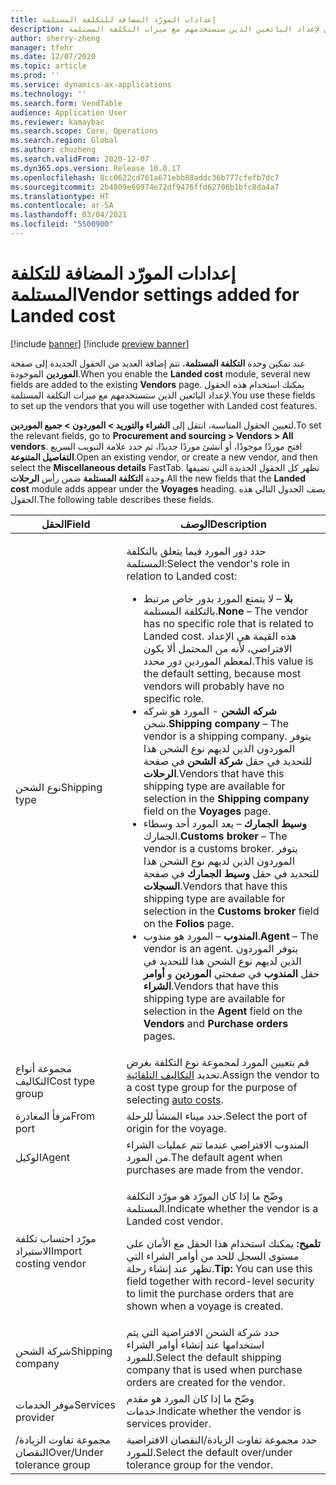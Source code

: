 ```yaml
---
title: إعدادات المورّد المضافة للتكلفة المستلمة
description: يصف هذا الموضوع الحقول الجديدة التي تمت إضافتها إلى صفحة البائعين الموجودة عند تمكين وحدة التكلفة المستلمة. يمكنك استخدام هذه الحقول لإعداد البائعين الذين ستستخدمهم مع ميزات التكلفة المستلمة.
author: sherry-zheng
manager: tfehr
ms.date: 12/07/2020
ms.topic: article
ms.prod: ''
ms.service: dynamics-ax-applications
ms.technology: ''
ms.search.form: VendTable
audience: Application User
ms.reviewer: kamaybac
ms.search.scope: Core, Operations
ms.search.region: Global
ms.author: chuzheng
ms.search.validFrom: 2020-12-07
ms.dyn365.ops.version: Release 10.0.17
ms.openlocfilehash: 8cc0622cd761a671ebb88addc36b777cfefb7dc7
ms.sourcegitcommit: 2b4809e60974e72df9476ffd62706b1bfc8da4a7
ms.translationtype: HT
ms.contentlocale: ar-SA
ms.lasthandoff: 03/04/2021
ms.locfileid: "5500900"
---
```

# <a name="vendor-settings-added-for-landed-cost"></a><span data-ttu-id="0ac20-104">إعدادات المورّد المضافة للتكلفة المستلمة</span><span class="sxs-lookup"><span data-stu-id="0ac20-104">Vendor settings added for Landed cost</span></span>

[!include [banner](../../includes/banner.md)]
[!include [preview banner](../includes/preview-banner.md)]

<span data-ttu-id="0ac20-105">عند تمكين وحدة **التكلفة المستلمة**، تتم إضافة العديد من الحقول الجديدة إلى صفحة **الموردين** الموجودة.</span><span class="sxs-lookup"><span data-stu-id="0ac20-105">When you enable the **Landed cost** module, several new fields are added to the existing **Vendors** page.</span></span> <span data-ttu-id="0ac20-106">يمكنك استخدام هذه الحقول لإعداد البائعين الذين ستستخدمهم مع ميزات التكلفة المستلمة.</span><span class="sxs-lookup"><span data-stu-id="0ac20-106">You use these fields to set up the vendors that you will use together with Landed cost features.</span></span>

<span data-ttu-id="0ac20-107">لتعيين الحقول المناسبة، انتقل إلى **الشراء والتوريد \> الموردون \> جميع الموردين**.</span><span class="sxs-lookup"><span data-stu-id="0ac20-107">To set the relevant fields, go to **Procurement and sourcing \> Vendors \> All vendors**.</span></span> <span data-ttu-id="0ac20-108">افتح موردًا موجودًا، أو أنشئ موردًا جديدًا، ثم حدد علامة التبويب السريع **التفاصيل المتنوعة**.</span><span class="sxs-lookup"><span data-stu-id="0ac20-108">Open an existing vendor, or create a new vendor, and then select the **Miscellaneous details** FastTab.</span></span> <span data-ttu-id="0ac20-109">تظهر كل الحقول الجديدة التي تضيفها وحدة **التكلفة المستلمة** ضمن رأس **الرحلات**.</span><span class="sxs-lookup"><span data-stu-id="0ac20-109">All the new fields that the **Landed cost** module adds appear under the **Voyages** heading.</span></span> <span data-ttu-id="0ac20-110">يصف الجدول التالي هذه الحقول.</span><span class="sxs-lookup"><span data-stu-id="0ac20-110">The following table describes these fields.</span></span>

| <span data-ttu-id="0ac20-111">الحقل</span><span class="sxs-lookup"><span data-stu-id="0ac20-111">Field</span></span> | <span data-ttu-id="0ac20-112">الوصف</span><span class="sxs-lookup"><span data-stu-id="0ac20-112">Description</span></span> |
|---|---|
| <span data-ttu-id="0ac20-113">نوع الشحن</span><span class="sxs-lookup"><span data-stu-id="0ac20-113">Shipping type</span></span> | <p><span data-ttu-id="0ac20-114">حدد دور المورد فيما يتعلق بالتكلفة المستلمة:</span><span class="sxs-lookup"><span data-stu-id="0ac20-114">Select the vendor's role in relation to Landed cost:</span></span></p><ul><li><span data-ttu-id="0ac20-115">**بلا** – لا يتمتع المورد بدور خاص مرتبط بالتكلفة المستلمة.</span><span class="sxs-lookup"><span data-stu-id="0ac20-115">**None** – The vendor has no specific role that is related to Landed cost.</span></span> <span data-ttu-id="0ac20-116">هذه القيمة هي الإعداد الافتراضي، لأنه من المحتمل ألا يكون لمعظم الموردين دور محدد.</span><span class="sxs-lookup"><span data-stu-id="0ac20-116">This value is the default setting, because most vendors will probably have no specific role.</span></span></li><li><span data-ttu-id="0ac20-117">**شركه الشحن** - المورد هو شركه شحن.</span><span class="sxs-lookup"><span data-stu-id="0ac20-117">**Shipping company** – The vendor is a shipping company.</span></span> <span data-ttu-id="0ac20-118">يتوفر الموردون الذين لديهم نوع الشحن هذا للتحديد في حقل **شركة الشحن** في صفحة **الرحلات**.</span><span class="sxs-lookup"><span data-stu-id="0ac20-118">Vendors that have this shipping type are available for selection in the **Shipping company** field on the **Voyages** page.</span></span></li><li><span data-ttu-id="0ac20-119">**وسيط الجمارك** – يعد المورد أحد وسطاء الجمارك.</span><span class="sxs-lookup"><span data-stu-id="0ac20-119">**Customs broker** – The vendor is a customs broker.</span></span> <span data-ttu-id="0ac20-120">يتوفر الموردون الذين لديهم نوع الشحن هذا للتحديد في حقل **وسيط الجمارك** في صفحة **السجلات**.</span><span class="sxs-lookup"><span data-stu-id="0ac20-120">Vendors that have this shipping type are available for selection in the **Customs broker** field on the **Folios** page.</span></span></li><li><span data-ttu-id="0ac20-121">**المندوب** – المورد هو مندوب.</span><span class="sxs-lookup"><span data-stu-id="0ac20-121">**Agent** – The vendor is an agent.</span></span> <span data-ttu-id="0ac20-122">يتوفر الموردون الذين لديهم نوع الشحن هذا للتحديد في حقل **المندوب** في صفحتي **الموردين** و **أوامر الشراء**.</span><span class="sxs-lookup"><span data-stu-id="0ac20-122">Vendors that have this shipping type are available for selection in the **Agent** field on the **Vendors** and **Purchase orders** pages.</span></span></li></ul> |
| <span data-ttu-id="0ac20-123">مجموعة أنواع التكاليف</span><span class="sxs-lookup"><span data-stu-id="0ac20-123">Cost type group</span></span> | <span data-ttu-id="0ac20-124">قم بتعيين المورد لمجموعة نوع التكلفة بغرض تحديد [التكاليف التلقائية](auto-cost-setup.md).</span><span class="sxs-lookup"><span data-stu-id="0ac20-124">Assign the vendor to a cost type group for the purpose of selecting [auto costs](auto-cost-setup.md).</span></span> |
| <span data-ttu-id="0ac20-125">مرفأ المغادرة</span><span class="sxs-lookup"><span data-stu-id="0ac20-125">From port</span></span> | <span data-ttu-id="0ac20-126">حدد ميناء المنشأ للرحلة.</span><span class="sxs-lookup"><span data-stu-id="0ac20-126">Select the port of origin for the voyage.</span></span> |
| <span data-ttu-id="0ac20-127">الوكيل</span><span class="sxs-lookup"><span data-stu-id="0ac20-127">Agent</span></span> | <span data-ttu-id="0ac20-128">المندوب الافتراضي عندما تتم عمليات الشراء من المورد.</span><span class="sxs-lookup"><span data-stu-id="0ac20-128">The default agent when purchases are made from the vendor.</span></span> |
| <span data-ttu-id="0ac20-129">مورّد احتساب تكلفة الاستيراد</span><span class="sxs-lookup"><span data-stu-id="0ac20-129">Import costing vendor</span></span> | <p><span data-ttu-id="0ac20-130">وضّح ما إذا كان المورّد هو مورّد التكلفة المستلمة.</span><span class="sxs-lookup"><span data-stu-id="0ac20-130">Indicate whether the vendor is a Landed cost vendor.</span></span></p><p><span data-ttu-id="0ac20-131">**تلميح:** يمكنك استخدام هذا الحقل مع الأمان على مستوى السجل للحد من أوامر الشراء التي تظهر عند إنشاء رحلة.</span><span class="sxs-lookup"><span data-stu-id="0ac20-131">**Tip:** You can use this field together with record-level security to limit the purchase orders that are shown when a voyage is created.</span></span></p> |
| <span data-ttu-id="0ac20-132">شركة الشحن</span><span class="sxs-lookup"><span data-stu-id="0ac20-132">Shipping company</span></span> | <span data-ttu-id="0ac20-133">حدد شركة الشحن الافتراضية التي يتم استخدامها عند إنشاء أوامر الشراء للمورد.</span><span class="sxs-lookup"><span data-stu-id="0ac20-133">Select the default shipping company that is used when purchase orders are created for the vendor.</span></span> |
| <span data-ttu-id="0ac20-134">موفر الخدمات</span><span class="sxs-lookup"><span data-stu-id="0ac20-134">Services provider</span></span> | <span data-ttu-id="0ac20-135">وضّح ما إذا كان المورد هو مقدم خدمات.</span><span class="sxs-lookup"><span data-stu-id="0ac20-135">Indicate whether the vendor is services provider.</span></span> |
| <span data-ttu-id="0ac20-136">مجموعة تفاوت الزيادة/النقصان‬</span><span class="sxs-lookup"><span data-stu-id="0ac20-136">Over/Under tolerance group</span></span> | <span data-ttu-id="0ac20-137">حدد مجموعة تفاوت الزيادة/النقصان الافتراضية للمورد.</span><span class="sxs-lookup"><span data-stu-id="0ac20-137">Select the default over/under tolerance group for the vendor.</span></span> |
